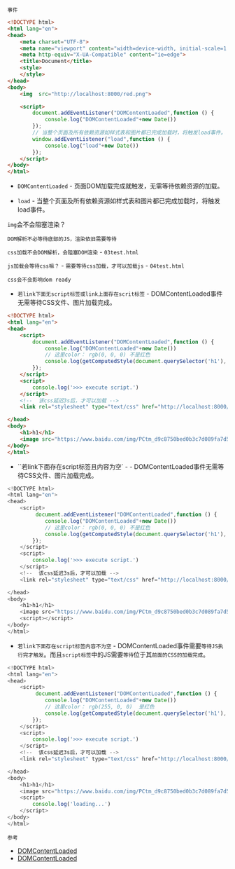 






`事件`

```html
<!DOCTYPE html>
<html lang="en">
<head>
    <meta charset="UTF-8">
    <meta name="viewport" content="width=device-width, initial-scale=1.0">
    <meta http-equiv="X-UA-Compatible" content="ie=edge">
    <title>Document</title>
    <style>
    </style>
</head>
<body>
    <img  src="http://localhost:8000/red.png">

    <script>
        document.addEventListener("DOMContentLoaded",function () {
            console.log("DOMContentLoaded"+new Date()) 
        });
        // 当整个页面及所有依赖资源如样式表和图片都已完成加载时，将触发load事件。
        window.addEventListener("load",function () {
            console.log("load"+new Date()) 
        });
    </script>
</body>
</html>
```


* `DOMContentLoaded` - 页面DOM加载完成就触发，无需等待依赖资源的加载。

* `load` - 当整个页面及所有依赖资源如样式表和图片都已完成加载时，将触发load事件。


`img`会不会阻塞渲染？




`DOM解析不必等待底部的JS，渲染依旧需要等待`


`css加载不会DOM解析，会阻塞DOM渲染` - `03test.html`


`js加载会等待css嘛？` - `需要等待css加载，才可以加载js`  - `04test.html`


`css会不会影响dom ready`  


* `若link下面无script标签或link上面存在scrit标签` - DOMContentLoaded事件无需等待CSS文件、图片加载完成。

```html
<!DOCTYPE html>
<html lang="en">
<head>
    <script>
        document.addEventListener("DOMContentLoaded",function () {
            console.log("DOMContentLoaded"+new Date())
            // 这里color： rgb(0, 0, 0) 不是红色
            console.log(getComputedStyle(document.querySelector('h1'), null).color)
        });
    </script>
    <script>
        console.log('>>> execute script.')
    </script>
    <!--  该css延迟3s后，才可以加载 -->
    <link rel="stylesheet" type="text/css" href="http://localhost:8000/index.css"></link>

</head>
<body>
    <h1>h1</h1>
    <image src="https://www.baidu.com/img/PCtm_d9c8750bed0b3c7d089fa7d55720d6cf.png"/>
</body>
</html>
```


* ``若link下面存在script标签且内容为空` -  - DOMContentLoaded事件无需等待CSS文件、图片加载完成。

```js
<!DOCTYPE html>
<html lang="en">
<head>
    <script>
         document.addEventListener("DOMContentLoaded",function () {
            console.log("DOMContentLoaded"+new Date())
            // 这里color： rgb(0, 0, 0) 不是红色
            console.log(getComputedStyle(document.querySelector('h1'), null).color)
        });
    </script>
    <script>
        console.log('>>> execute script.')
    </script>
    <!--  该css延迟3s后，才可以加载 -->
    <link rel="stylesheet" type="text/css" href="http://localhost:8000/index.css"></link>

</head>
<body>
    <h1>h1</h1>
    <image src="https://www.baidu.com/img/PCtm_d9c8750bed0b3c7d089fa7d55720d6cf.png"/>
    <script></script>
</body>
</html>
```


* `若link下面存在script标签内容不为空` - DOMContentLoaded事件需要`等待JS执行完才触发`。而且`script标签`中的JS需要`等待`位于其`前面的CSS的加载完成`。

```js
<!DOCTYPE html>
<html lang="en">
<head>
    <script>
         document.addEventListener("DOMContentLoaded",function () {
            console.log("DOMContentLoaded"+new Date())
            // 这里color： rgb(255, 0, 0)  是红色
            console.log(getComputedStyle(document.querySelector('h1'), null).color)
        });
    </script>
    <script>
        console.log('>>> execute script.')
    </script>
    <!--  该css延迟3s后，才可以加载 -->
    <link rel="stylesheet" type="text/css" href="http://localhost:8000/index.css"></link>

</head>
<body>
    <h1>h1</h1>
    <image src="https://www.baidu.com/img/PCtm_d9c8750bed0b3c7d089fa7d55720d6cf.png"/>
    <script>
        console.log('loading...')
    </script>
</body>
</html>
```


`参考`

* [DOMContentLoaded](https://cloud.tencent.com/developer/article/1132271?from=article.detail.1829843)
* [DOMContentLoaded](https://cloud.tencent.com/developer/article/1829843)


